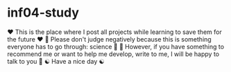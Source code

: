 # inf04-study
❤️ This is the place where I post all projects while learning to save them for the future ❤️ 
💢 Please don't judge negatively because this is something everyone has to go through: science 💢
🥰 However, if you have something to recommend me or want to help me develop, write to me, I will be happy to talk to you 🥰
☯️ Have a nice day ☯️
